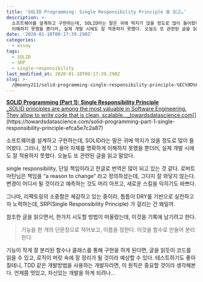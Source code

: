 ```yaml
---
title: 'SOLID Programming: Single Responsibility Principle 을 읽고…'
description: >-
  소프트웨어를 설계하고 구현하는데, SOLID라는 말은 귀에 딱지가 앉을 정도로 많이 들어왔다. 그러나, 정작 그 용어 자체를 명확하게
  이해하지 못했을 뿐더러, 실제 개발 시에도 잘 적용하지 못했다. 오늘도 또 관련된 글을 읽고 말았다.
date: '2020-01-10T00:17:39.290Z'
categories:
  - essay
tags:
  - SOLID
  - SRP
  - single-responsibility
last_modified_at: 2020-01-10T00:17:39.290Z
slug: >-
  /@moony211/solid-programming-single-responsibility-principle-%EC%9D%84-%EC%9D%BD%EA%B3%A0-67561947ed2f
---
```


[**SOLID Programming (Part 1): Single Responsibility Principle**  
_SOLID principles are among the most valuable in Software Engineering. They allow to write code that is clean, scalable…_towardsdatascience.com](https://towardsdatascience.com/solid-programming-part-1-single-responsibility-principle-efca5e7c2a87 "https://towardsdatascience.com/solid-programming-part-1-single-responsibility-principle-efca5e7c2a87")[](https://towardsdatascience.com/solid-programming-part-1-single-responsibility-principle-efca5e7c2a87)

소프트웨어를 설계하고 구현하는데, SOLID라는 말은 귀에 딱지가 앉을 정도로 많이 들어왔다. 그러나, 정작 그 용어 자체를 명확하게 이해하지 못했을 뿐더러, 실제 개발 시에도 잘 적용하지 못했다. 오늘도 또 관련된 글을 읽고 말았다.

single responsibility, 단일 책임이라고 한글로 번역은 많이 되고 있는 것 같다. 로버트 마틴님은 책임을 “a reason to change” 라고 정의하셨는데, 그다지 잘 와닿지 않는다. 변경이 어디서 될 것이라고 예측하는 것도 머리 아프고, 새로운 스킬을 익히기도 바쁘다.

그나마, 리팩토링의 소중함은 체감하고 있는 중이라, 틈틈이 DRY를 기반으로 실천하고자 노력하는데, SRP(Single Responsibility Principle) 가 걸리는 건 왜일까.

참조한 글을 읽으면서, 한가지 시도할 방법이 떠올랐는데, 이것을 기록에 남기려고 한다.

> 기능을 한 개의 단문장으로 적어보고, 이름을 정한다. 이것을 함수로 만들어 분리한다.

기능이 작게 잘 분리된 함수나 클래스를 통해 구현을 하게 된다면, 글을 읽듯이 코드를 읽을 수 있고, 로직이 머릿 속에 잘 정리가 될 것이라 예상할 수 있다. 테스트하기도 좋아질테니, TDD 같은 개발방법을 사용하는 개발자라면, 이 원칙은 중요할 것이라 생각해본다. 언제쯤 멋있고, 자신있는 개발을 하게 되려나…